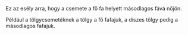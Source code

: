Ez az esély arra, hogy a csemete a fő fa helyett másodlagos fává nőjön.

Például a tölgycsemetéknek a tölgy a fő fafajuk, a díszes tölgy pedig a másodlagos fafajuk.